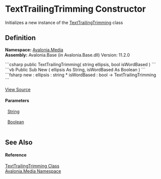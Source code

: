 # TextTrailingTrimming Constructor


Initializes a new instance of the <a href="T_Avalonia_Media_TextTrailingTrimming">TextTrailingTrimming</a> class



## Definition
**Namespace:** <a href="N_Avalonia_Media">Avalonia.Media</a>  
**Assembly:** Avalonia.Base (in Avalonia.Base.dll) Version: 11.2.0

<Tabs groupId="api-code-preview">
<TabItem value="csharp" label="C#">
```csharp
public TextTrailingTrimming(
	string ellipsis,
	bool isWordBased
)
```
</TabItem>
<TabItem value="vb" label="VB">
```vb
Public Sub New ( 
	ellipsis As String,
	isWordBased As Boolean
)
```
</TabItem>
<TabItem value="fsharp" label="F#">
```fsharp
new : 
        ellipsis : string * 
        isWordBased : bool -> TextTrailingTrimming
```
</TabItem>
</Tabs>



<a href="https://github.com/AvaloniaUI/Avalonia/tree/master/src/Avalonia.Base/Media/TextTrailingTrimming.cs#L10" title="View the source code">View Source</a>



#### Parameters
<dl><dt>  <a href="https://learn.microsoft.com/dotnet/api/system.string" target="_blank" rel="noopener noreferrer">String</a></dt><dd> </dd><dt>  <a href="https://learn.microsoft.com/dotnet/api/system.boolean" target="_blank" rel="noopener noreferrer">Boolean</a></dt><dd> </dd></dl>

## See Also


#### Reference
<a href="T_Avalonia_Media_TextTrailingTrimming">TextTrailingTrimming Class</a>  
<a href="N_Avalonia_Media">Avalonia.Media Namespace</a>  

